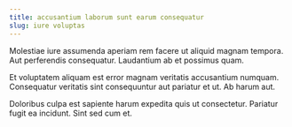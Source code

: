 ```yaml
---
title: accusantium laborum sunt earum consequatur
slug: iure voluptas
---
```


Molestiae iure assumenda aperiam rem facere ut aliquid magnam tempora. Aut perferendis consequatur. Laudantium ab et possimus quam.

Et voluptatem aliquam est error magnam veritatis accusantium numquam. Consequatur veritatis sint consequuntur aut pariatur et ut. Ab harum aut.

Doloribus culpa est sapiente harum expedita quis ut consectetur. Pariatur fugit ea incidunt. Sint sed cum et.
